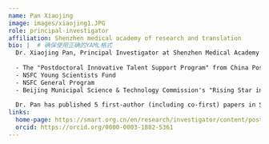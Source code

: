 ```yaml
---
name: Pan Xiaojing
image: images/xiaojing1.JPG
role: principal-investigator
affiliation: Shenzhen medical academy of research and translation 
bio: |  # 确保使用正确的YAML格式
  Dr. Xiaojing Pan, Principal Investigator at Shenzhen Medical Academy of Research and Translation (SMART), recipient of the National Natural Science Foundation of China (NSFC) Excellent Young Scientists Fund. Since her postdoctoral work, she has successively received funding support including:
  
  - The "Postdoctoral Innovative Talent Support Program" from China Postdoctoral Science Foundation
  - NSFC Young Scientists Fund
  - NSFC General Program
  - Beijing Municipal Science & Technology Commission's "Rising Star in Science and Technology" Award
  
  Dr. Pan has published 5 first-author (including co-first) papers in Science and 8 corresponding-author (including co-corresponding) papers in PNAS and Nature Communications.
links:
  home-page: https://smart.org.cn/en/research/investigator/content/post_1134775.html
  orcid: https://orcid.org/0000-0003-1882-5361
---
```

